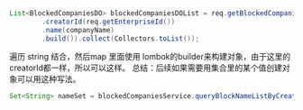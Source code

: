 ```java
  
List<BlockedCompaniesDO> blockedCompaniesDOList = req.getBlockedCompanies().stream().map(companyName -> BlockedCompaniesDO.builder()  
        .creatorId(req.getEnterpriseId())  
        .name(companyName)  
        .build()).collect(Collectors.toList());
```
遍历 string 结合，然后map 里面使用 lombok的builder来构建对象，由于这里的 creatorId都一样，所以可以这样。
总结：后续如果需要用集合里的某个值创建对象可以用这种写法。


```java
Set<String> nameSet = blockedCompaniesService.queryBlockNameListByCreatorId(userUpDO.getCreatorId()).stream().collect(Collectors.toSet());
```